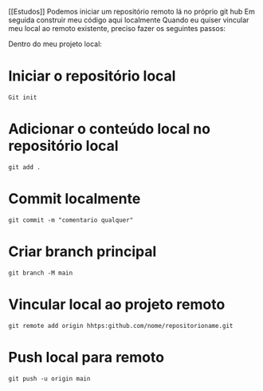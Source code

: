 [[Estudos]]
Podemos iniciar um repositório remoto lá no próprio git hub
Em seguida construir meu código aqui localmente
Quando eu quiser vincular meu local ao remoto existente, preciso fazer os seguintes passos:

Dentro do meu projeto local:

# Iniciar o repositório local
```
Git init
```

# Adicionar o conteúdo local no repositório local

```
git add .
```

# Commit localmente

```
git commit -m "comentario qualquer"
```

# Criar branch principal

```
git branch -M main
```

# Vincular local ao projeto remoto

```
git remote add origin hhtps:github.com/nome/repositorioname.git
```

# Push local para remoto

```
git push -u origin main
```
